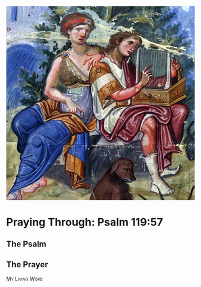 <img class="intro-right" src="art-paris-psalter.jpg">

<style>
  li {list-style-type: none;}
  p + ul {
    margin-top: -18px;
}
</style>

# Praying Through: Psalm 119:57

## The Psalm

## The Prayer

<div style="font-variant: small-caps;">
My Living Word
</div>
